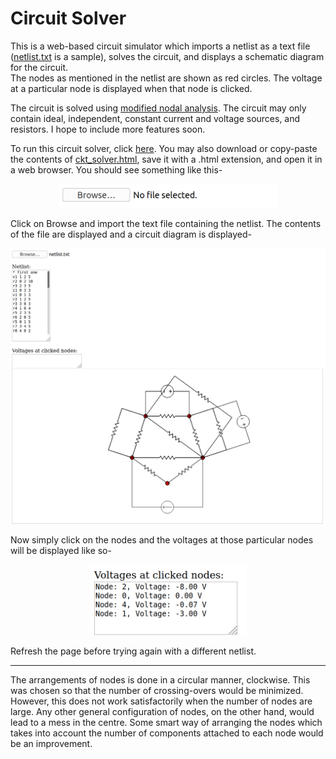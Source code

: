 # Circuit Solver

This is a web-based circuit simulator which imports a netlist as a text file (<a href="https://github.com/adwaygirish/Circuit-solver/blob/master/netlist.txt">netlist.txt</a> is a sample), solves the circuit, and displays a schematic diagram for the circuit.  
The nodes as mentioned in the netlist are shown as red circles. The voltage at a particular node is displayed when that node is clicked.

The circuit is solved using <a href="https://www.swarthmore.edu/NatSci/echeeve1/Ref/mna/MNA3.html">modified nodal analysis</a>. The circuit may only contain ideal, independent, constant current and voltage sources, and resistors. I hope to include more features soon. 

To run this circuit solver, click <a href="ckt_solver.html">here</a>. You may also download or copy-paste the contents of <a href="https://github.com/adwaygirish/Circuit-solver/blob/master/ckt_solver.html">ckt_solver.html</a>, save it with a .html extension, and open it in a web browser. You should see something like this-<br>
<center>
<img src="readme_imgs/on_opening.png" alt="drawing" width="350"/>
</center>

Click on Browse and import the text file containing the netlist. The contents of the file are displayed and a circuit diagram is displayed-<br>
<center>
<img src="readme_imgs/after_importing.png" alt="drawing" width="650"/>
</center>

Now simply click on the nodes and the voltages at those particular nodes will be displayed like so-
<center>
<img src="readme_imgs/after_clicking.png" alt="drawing" width="250"/>
</center>

Refresh the page before trying again with a different netlist.

___

The arrangements of nodes is done in a circular manner, clockwise. This was chosen so that the number of crossing-overs would be minimized. However, this does not work satisfactorily when the number of nodes are large. Any other general configuration of nodes, on the other hand, would lead to a mess in the centre. Some smart way of arranging the nodes which takes into account the number of components attached to each node would be an improvement. 

